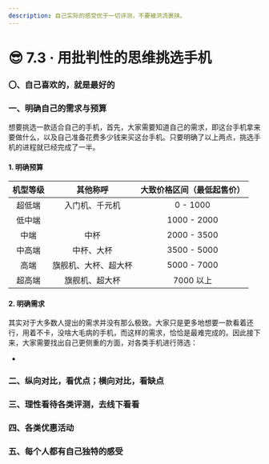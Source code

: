 ```yaml
---
description: 自己实际的感受优于一切评测，不要被洪流裹挟。
---
```


# 😎 7.3 · 用批判性的思维挑选手机

### 〇、自己喜欢的，就是最好的



### 一、明确自己的需求与预算

想要挑选一款适合自己的手机，首先，大家需要知道自己的需求，即这台手机拿来要做什么，以及自己准备花费多少钱来买这台手机。只要明确了以上两点，挑选手机的进程就已经完成了一半。

#### 1. 明确预算



| 机型等级 |    其他称呼    | 大致价格区间（最低起售价） |
| :--: | :--------: | :-----------: |
|  超低端 |   入门机、千元机  |    0 - 1000   |
|  低中端 |            |  1000 - 2000  |
|  中端  |     中杯     |  2000 - 3500  |
|  中高端 |    中杯、大杯   |  3500 - 5000  |
|  高端  | 旗舰机、大杯、超大杯 |  5000 - 7000  |
|  超高端 |   旗舰机、超大杯  |    7000 以上    |

#### 2. 明确需求



其实对于大多数人提出的需求并没有那么极致。大家只是更多地想要一款看着还行，用着不卡，没啥大毛病的手机，而这样的需求，恰恰是最难完成的。因此接下来，大家需要找出自己更侧重的方面，对各类手机进行筛选：

*





### 二、纵向对比，看优点；横向对比，看缺点



### 三、理性看待各类评测，去线下看看



### 四、各类优惠活动



### 五、每个人都有自己独特的感受


